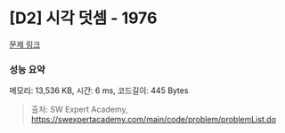 # [D2] 시각 덧셈 - 1976 

[문제 링크](https://swexpertacademy.com/main/code/problem/problemDetail.do?contestProbId=AV5PttaaAZIDFAUq) 

### 성능 요약

메모리: 13,536 KB, 시간: 6 ms, 코드길이: 445 Bytes



> 출처: SW Expert Academy, https://swexpertacademy.com/main/code/problem/problemList.do